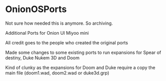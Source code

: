 # OnionOSPorts

Not sure how needed this is anymore. So archiving.


Additional Ports for Onion UI Miyoo mini

All credit goes to the people who created the original ports

Made some changes to some existing ports to run expansions for Spear of destiny, Duke Nukem 3D and Doom

Kind of clunky as the expansions for Doom and Duke require a copy the main file (doom1.wad, doom2.wad or duke3d.grp)
